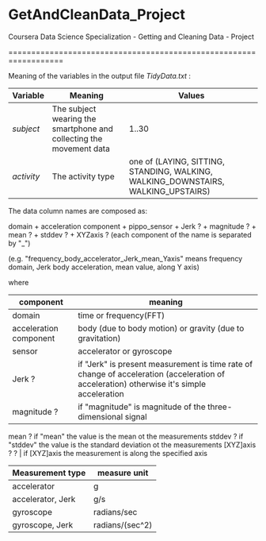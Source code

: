 # GetAndCleanData_Project

Coursera Data Science Specialization - Getting and Cleaning Data - Project

==================================================================

Meaning of the variables in the output file _TidyData.txt_ :

Variable | Meaning | Values
------------ | -------------| -------------
_subject_ | The subject wearing the smartphone and collecting the movement data | 1..30
_activity_ | The activity type | one of (LAYING, SITTING, STANDING, WALKING, WALKING_DOWNSTAIRS, WALKING_UPSTAIRS)

The data column names are composed as:

domain + acceleration component + pippo_sensor + Jerk ? + magnitude ? + mean ? + stddev ? + XYZaxis ?  (each component of the name is separated by "_")

(e.g. "frequency_body_accelerator_Jerk_mean_Yaxis" means frequency domain, Jerk body acceleration, mean value, along Y axis)

where

component | meaning
------------ | -------------
domain | time or frequency(FFT)
acceleration component | body (due to body motion) or gravity (due to gravitation)
sensor | accelerator or gyroscope
Jerk ? | if "Jerk" is present measurement is time rate of change of acceleration (acceleration of acceleration) otherwise it's simple acceleration
magnitude ? | if "magnitude" is magnitude of the three-dimensional signal
mean ? if "mean" the value is the mean ot the measurements
stddev ? if "stddev" the value is the standard deviation ot the measurements
[XYZ]axis ? ? | if [XYZ]axis the measurement is along the specified axis


Measurement type | measure unit
------------ | -------------
accelerator | g
accelerator, Jerk | g/s
gyroscope | radians/sec
gyroscope, Jerk | radians/(sec^2)
